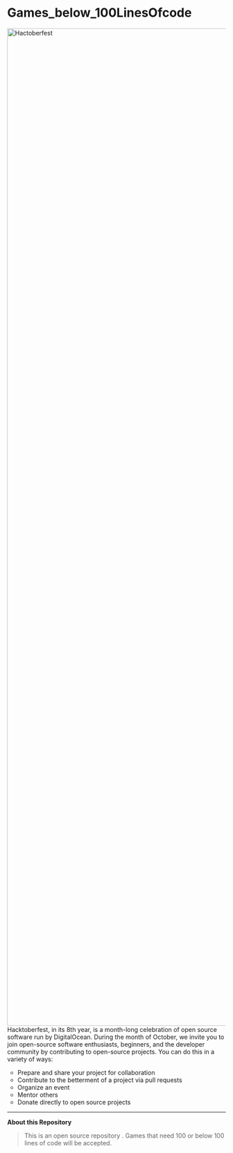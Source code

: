 # Games_below_100LinesOfcode

<img width="2295" alt="Hactoberfest" src="https://user-images.githubusercontent.com/43147642/193860629-a7359593-e081-402d-ae4b-aff47e8b2f99.png">
Hacktoberfest, in its 8th year, is a month-long celebration of open source software run by DigitalOcean. During the month of October, we invite you to join open-source software enthusiasts, beginners, and the developer community by contributing to open-source projects. You can do this in a variety of ways:<br>
<ul type = "circle">
  <li>Prepare and share your project for collaboration</li>
  <li>Contribute to the betterment of a project via pull requests</li>
  <li>Organize an event</li>
  <li>Mentor others</li>
  <li>Donate directly to open source projects</li>
</ul>

----------------------------------------------------------------------------------
**About this Repository**

>This is an open source repository .
>Games that need 100 or below 100 lines of code will be accepted.

